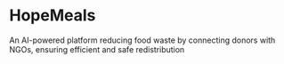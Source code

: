 # HopeMeals
 An AI-powered platform reducing food waste by connecting donors with NGOs, ensuring  efficient and safe redistribution
